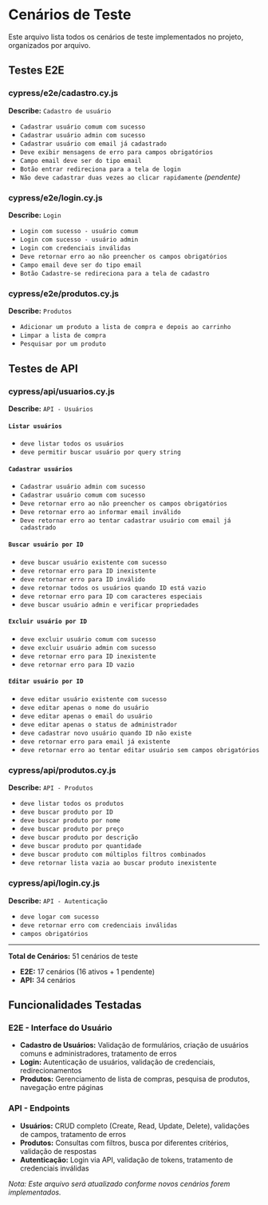 # Cenários de Teste

Este arquivo lista todos os cenários de teste implementados no projeto, organizados por arquivo.

## Testes E2E

### cypress/e2e/cadastro.cy.js
**Describe:** `Cadastro de usuário`

- `Cadastrar usuário comum com sucesso`
- `Cadastrar usuário admin com sucesso`
- `Cadastrar usuário com email já cadastrado`
- `Deve exibir mensagens de erro para campos obrigatórios`
- `Campo email deve ser do tipo email`
- `Botão entrar redireciona para a tela de login`
- `Não deve cadastrar duas vezes ao clicar rapidamente` *(pendente)*

### cypress/e2e/login.cy.js
**Describe:** `Login`

- `Login com sucesso - usuário comum`
- `Login com sucesso - usuário admin`
- `Login com credenciais inválidas`
- `Deve retornar erro ao não preencher os campos obrigatórios`
- `Campo email deve ser do tipo email`
- `Botão Cadastre-se redireciona para a tela de cadastro`

### cypress/e2e/produtos.cy.js
**Describe:** `Produtos`

- `Adicionar um produto a lista de compra e depois ao carrinho`
- `Limpar a lista de compra`
- `Pesquisar por um produto`

## Testes de API

### cypress/api/usuarios.cy.js
**Describe:** `API - Usuários`

#### `Listar usuários`
- `deve listar todos os usuários`
- `deve permitir buscar usuário por query string`

#### `Cadastrar usuários`
- `Cadastrar usuário admin com sucesso`
- `Cadastrar usuário comum com sucesso`
- `Deve retornar erro ao não preencher os campos obrigatórios`
- `Deve retornar erro ao informar email inválido`
- `Deve retornar erro ao tentar cadastrar usuário com email já cadastrado`

#### `Buscar usuário por ID`
- `deve buscar usuário existente com sucesso`
- `deve retornar erro para ID inexistente`
- `deve retornar erro para ID inválido`
- `deve retornar todos os usuários quando ID está vazio`
- `deve retornar erro para ID com caracteres especiais`
- `deve buscar usuário admin e verificar propriedades`

#### `Excluir usuário por ID`
- `deve excluir usuário comum com sucesso`
- `deve excluir usuário admin com sucesso`
- `deve retornar erro para ID inexistente`
- `deve retornar erro para ID vazio`

#### `Editar usuário por ID`
- `deve editar usuário existente com sucesso`
- `deve editar apenas o nome do usuário`
- `deve editar apenas o email do usuário`
- `deve editar apenas o status de administrador`
- `deve cadastrar novo usuário quando ID não existe`
- `deve retornar erro para email já existente`
- `deve retornar erro ao tentar editar usuário sem campos obrigatórios`

### cypress/api/produtos.cy.js
**Describe:** `API - Produtos`

- `deve listar todos os produtos`
- `deve buscar produto por ID`
- `deve buscar produto por nome`
- `deve buscar produto por preço`
- `deve buscar produto por descrição`
- `deve buscar produto por quantidade`
- `deve buscar produto com múltiplos filtros combinados`
- `deve retornar lista vazia ao buscar produto inexistente`

### cypress/api/login.cy.js
**Describe:** `API - Autenticação`

- `deve logar com sucesso`
- `deve retornar erro com credenciais inválidas`
- `campos obrigatórios`

---

**Total de Cenários:** 51 cenários de teste
- **E2E:** 17 cenários (16 ativos + 1 pendente)
- **API:** 34 cenários

## Funcionalidades Testadas

### E2E - Interface do Usuário
- **Cadastro de Usuários:** Validação de formulários, criação de usuários comuns e administradores, tratamento de erros
- **Login:** Autenticação de usuários, validação de credenciais, redirecionamentos
- **Produtos:** Gerenciamento de lista de compras, pesquisa de produtos, navegação entre páginas

### API - Endpoints
- **Usuários:** CRUD completo (Create, Read, Update, Delete), validações de campos, tratamento de erros
- **Produtos:** Consultas com filtros, busca por diferentes critérios, validação de respostas
- **Autenticação:** Login via API, validação de tokens, tratamento de credenciais inválidas

*Nota: Este arquivo será atualizado conforme novos cenários forem implementados.* 